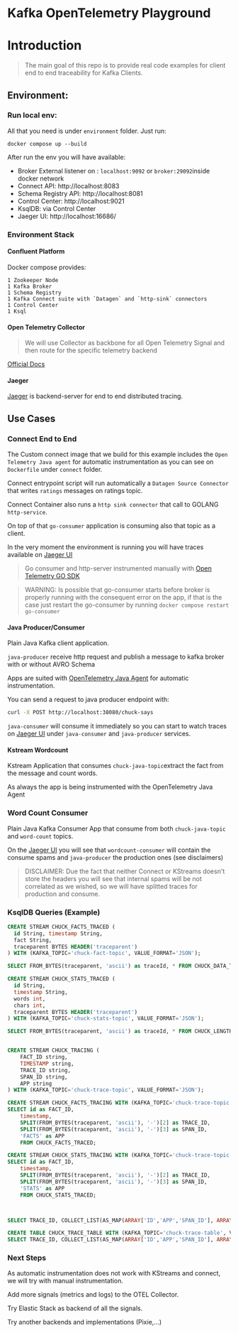 # Kafka OpenTelemetry Playground

# Introduction

> The main goal of this repo is to provide real code examples for client end to end traceability for Kafka Clients.

## Environment:

### Run local env:

All that you need is under `environment` folder. Just run:

~~~shell
docker compose up --build
~~~

After run the env you will have available:

 - Broker External listener on : `localhost:9092` or `broker:29092`inside docker network
 - Connect API: http://localhost:8083
 - Schema Registry API: http://localhost:8081
 - Control Center: http://localhost:9021
 - KsqlDB: via Control Center
 - Jaeger UI: http://localhost:16686/

### Environment Stack

#### Confluent Platform

Docker compose provides:
~~~
1 Zookeeper Node
1 Kafka Broker
1 Schema Registry
1 Kafka Connect suite with `Datagen` and `http-sink` connectors
1 Control Center
1 Ksql
~~~

#### Open Telemetry Collector

> We will use Collector as backbone for all Open Telemetry Signal and then route for the specific telemetry backend

[Official Docs](https://opentelemetry.io/docs/collector/)

#### Jaeger

[Jaeger](https://www.jaegertracing.io/) is backend-server for end to end distributed tracing.

## Use Cases

### Connect End to End


The Custom connect image that we build for this example includes the `Open Telemetry Java agent` for automatic instrumentation as you can see on `Dockerfile` under `connect` folder. 

Connect entrypoint script will run automatically a `Datagen Source Connector` that writes `ratings` messages on ratings topic.

Connect Container also runs a `http sink connector` that call to GOLANG  `http-service`.

On top of that `go-consumer` application is consuming also that topic as a client.

In the very moment the environment is running you will have traces available on [Jaeger UI](http://localhost:16686/)

>Go consumer and http-server instrumented manually with [Open Telemetry GO SDK](https://github.com/open-telemetry/opentelemetry-go) 

> WARNING: Is possible that go-consumer starts before broker is properly running with the consequent error on the app, if that is the case just restart the go-consumer by running `docker compose restart go-consumer`

#### Java Producer/Consumer

Plain Java Kafka client application.

`java-producer` receive http request and publish a message to kafka broker with or without AVRO Schema

Apps are suited with [OpenTelemetry Java Agent](https://github.com/open-telemetry/opentelemetry-java-instrumentation) for automatic instrumentation.

You can send a request to java producer endpoint with:

```sh
curl -X POST http://localhost:38080/chuck-says
```
`java-consumer` will consume it immediately so you can start to watch traces on [Jaeger UI](http://localhost:16686/)  under `java-consumer` and `java-producer` services. 
#### Kstream Wordcount

Kstream Application that consumes `chuck-java-topic`extract the fact from the message and count words.

As always the app is being instrumented with the OpenTelemetry Java Agent

### Word Count Consumer

Plain Java Kafka Consumer App that consume from both `chuck-java-topic` and `word-count` topics.

On the  [Jaeger UI](http://localhost:16686/) you will see that `wordcount-consumer` will contain the consume spams and `java-producer` the production ones (see disclaimers)


> DISCLAIMER: Due the fact that neither Connect or KStreams doesn't store the headers you will see that internal spams will be not correlated as we wished, so we will have splitted traces for production and consume. 

### KsqlDB Queries (Example)

```sql
CREATE STREAM CHUCK_FACTS_TRACED (
  id String, timestamp String, 
  fact String, 
  traceparent BYTES HEADER('traceparent')
) WITH (KAFKA_TOPIC='chuck-fact-topic', VALUE_FORMAT='JSON');

SELECT FROM_BYTES(traceparent, 'ascii') as traceId, * FROM CHUCK_DATA_TRACED;

CREATE STREAM CHUCK_STATS_TRACED (
  id String, 
  timestamp String, 
  words int, 
  chars int,
  traceparent BYTES HEADER('traceparent')
) WITH (KAFKA_TOPIC='chuck-stats-topic', VALUE_FORMAT='JSON');

SELECT FROM_BYTES(traceparent, 'ascii') as traceId, * FROM CHUCK_LENGTH_TRACED;


CREATE STREAM CHUCK_TRACING (
	FACT_ID string,
	TIMESTAMP string,
	TRACE_ID string,
	SPAN_ID string,
	APP string
) WITH (KAFKA_TOPIC='chuck-trace-topic', VALUE_FORMAT='JSON');

CREATE STREAM CHUCK_FACTS_TRACING WITH (KAFKA_TOPIC='chuck-trace-topic', VALUE_FORMAT='JSON') AS
SELECT id as FACT_ID,
	timestamp,
	SPLIT(FROM_BYTES(traceparent, 'ascii'), '-')[2] as TRACE_ID,
    SPLIT(FROM_BYTES(traceparent, 'ascii'), '-')[3] as SPAN_ID,
    'FACTS' as APP
    FROM CHUCK_FACTS_TRACED;

CREATE STREAM CHUCK_STATS_TRACING WITH (KAFKA_TOPIC='chuck-trace-topic', VALUE_FORMAT='JSON') AS
SELECT id as FACT_ID,
	timestamp,
	SPLIT(FROM_BYTES(traceparent, 'ascii'), '-')[2] as TRACE_ID,
    SPLIT(FROM_BYTES(traceparent, 'ascii'), '-')[3] as SPAN_ID,
    'STATS' as APP
    FROM CHUCK_STATS_TRACED;



SELECT TRACE_ID, COLLECT_LIST(AS_MAP(ARRAY['ID','APP','SPAN_ID'], ARRAY[FACT_ID, APP, SPAN_ID])) AS TRACE FROM CHUCK_TRACING GROUP BY TRACE_ID EMIT CHANGES;

CREATE TABLE CHUCK_TRACE_TABLE WITH (KAFKA_TOPIC='chuck-trace-table', VALUE_FORMAT='JSON') AS
SELECT TRACE_ID, COLLECT_LIST(AS_MAP(ARRAY['ID','APP','SPAN_ID'], ARRAY[FACT_ID, APP, SPAN_ID])) AS TRACE FROM CHUCK_TRACING GROUP BY TRACE_ID EMIT CHANGES;

```


### Next Steps

As automatic instrumentation does not work with KStreams and connect, we will try with manual instrumentation. 

Add more signals (metrics and logs) to the OTEL Collector.

Try Elastic Stack as backend of all the signals.

Try another backends and implementations (Pixie,...)
